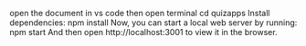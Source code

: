 open the document in vs code then open terminal
cd quizapps
Install dependencies:
npm install
Now, you can start a local web server by running:
npm start
And then open http://localhost:3001 to view it in the browser.
